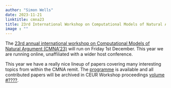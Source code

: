 ```yaml
---
author: "Simon Wells"
date: 2023-11-21
linktitle: cmna23
title: 23rd International Workshop on Computational Models of Natural Argument
image : ""
---
```


The [23rd annual international workshop on Computational Models of Natural Argument (CMNA'23)](https://cmna-workshop.github.io/cmna23/) will run on Friday 1st December. This year we are running online, unaffiliated with a wider host conference.

This year we have a really nice lineup of papers covering many interesting topics from within the CMNA remit. The [programme](https://cmna-workshop.github.io/cmna23/programme/) is available and all contributed papers will be archived in CEUR Workshop proceedings [volume #????]().

